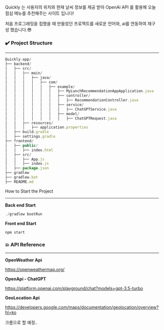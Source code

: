 Quickly 는 사용자의 위치와 현재 날씨 정보를 제공 받아 OpenAi API 를 활용해 오늘 점심 메뉴를 추천해주는 사이트 입니다!

처음 프로그래밍을 접했을 때 만들었던 프로젝트를 새로운 언어와, ai를 연동하여 재구성 했습니다.😎

### ✔️ P**roject Structure**

---

```jsx
Quickly-app/
├── backend/
│   ├── src/
│   │   ├── main/
│   │   │   ├── java/
│   │   │   │   ├── com/
│   │   │   │   │   ├── example/
│   │   │   │   │   │   ├── MyLunchRecommendationAppApplication.java
│   │   │   │   │   │   ├── controller/
│   │   │   │   │   │   │   ├── RecommendationController.java
│   │   │   │   │   │   ├── service/
│   │   │   │   │   │   │   ├── ChatGPTService.java
│   │   │   │   │   │   ├── model/
│   │   │   │   │   │   │   ├── ChatGPTRequest.java
│   │   ├── resources/
│   │   │   ├── application.properties
│   ├── build.gradle
│   ├── settings.gradle
├── frontend/
│   ├── public/
│   │   ├── index.html
│   ├── src/
│   │   ├── App.js
│   │   ├── index.js
│   ├── package.json
├── gradlew
├── gradlew.bat
├── README.md
```

How to Start the Project 

---

**Back end Start**

```powershell
./gradlew bootRun
```

**Front end Start**

```jsx
npm start
```

### **💥 API Reference**

---

**OpenWeather Api**

https://openweathermap.org/

**OpenApi - ChatGPT**

https://platform.openai.com/playground/chat?models=gpt-3.5-turbo

**GeoLocation Api**

https://developers.google.com/maps/documentation/geolocation/overview?hl=ko

크롬으로 할 예정..
